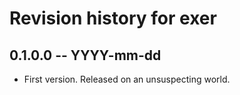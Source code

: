 # Revision history for exer

## 0.1.0.0 -- YYYY-mm-dd

* First version. Released on an unsuspecting world.
